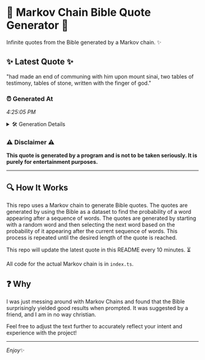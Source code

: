 # 📖 Markov Chain Bible Quote Generator 📖

Infinite quotes from the Bible generated by a Markov chain. ✨

## ✨ Latest Quote ✨
"had made an end of communing with him upon mount sinai, two tables of testimony, tables of stone, written with the finger of god."

### ⏰ Generated At
*4:25:05 PM*

<details>
    <summary>🛠️ Generation Details</summary>
    <p>
        <strong>🌱 Seed:</strong> had<br>
        <strong>🔄 Iterations:</strong> 23<br>
        <strong>📜 Context History:</strong><br>[ had ]: made<br>[ had, made ]: an<br>[ had, made, an ]: end<br>[ had, made, an, end ]: of<br>[ had, made, an, end, of ]: communing<br>[ had, made, an, end, of, communing ]: with<br>[ made, an, end, of, communing, with ]: him<br>[ an, end, of, communing, with, him ]: upon<br>[ end, of, communing, with, him, upon ]: mount<br>[ of, communing, with, him, upon, mount ]: sinai,<br>[ communing, with, him, upon, mount, sinai, ]: two<br>[ with, him, upon, mount, sinai,, two ]: tables<br>[ him, upon, mount, sinai,, two, tables ]: of<br>[ upon, mount, sinai,, two, tables, of ]: testimony,<br>[ mount, sinai,, two, tables, of, testimony, ]: tables<br>[ sinai,, two, tables, of, testimony,, tables ]: of<br>[ two, tables, of, testimony,, tables, of ]: stone,<br>[ tables, of, testimony,, tables, of, stone, ]: written<br>[ of, testimony,, tables, of, stone,, written ]: with<br>[ testimony,, tables, of, stone,, written, with ]: the<br>[ tables, of, stone,, written, with, the ]: finger<br>[ of, stone,, written, with, the, finger ]: of<br>[ stone,, written, with, the, finger, of ]: god.<br>
    </p>
</details>

### ⚠️ Disclaimer ⚠️
**This quote is generated by a program and is not to be taken seriously. It is purely for entertainment purposes.**

---

## 🔍 How It Works

This repo uses a Markov chain to generate Bible quotes. The quotes are generated by using the Bible as a dataset to find the probability of a word appearing after a sequence of words. The quotes are generated by starting with a random word and then selecting the next word based on the probability of it appearing after the current sequence of words. This process is repeated until the desired length of the quote is reached.

This repo will update the latest quote in this README every 10 minutes. ⏳

All code for the actual Markov chain is in `index.ts`.

## ❓ Why

I was just messing around with Markov Chains and found that the Bible surprisingly yielded good results when prompted. 
It was suggested by a friend, and I am in no way christian.

Feel free to adjust the text further to accurately reflect your intent and experience with the project!

---

*Enjoy*✨
